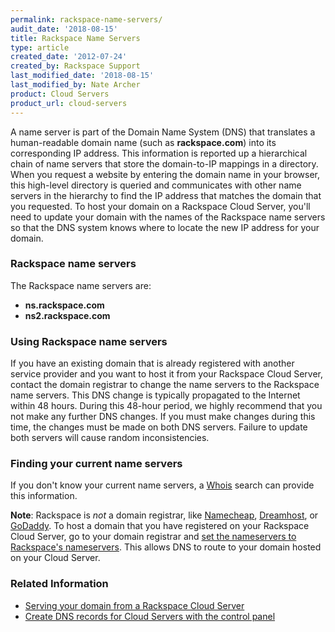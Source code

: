 ```yaml
---
permalink: rackspace-name-servers/
audit_date: '2018-08-15'
title: Rackspace Name Servers
type: article
created_date: '2012-07-24'
created_by: Rackspace Support
last_modified_date: '2018-08-15'
last_modified_by: Nate Archer
product: Cloud Servers
product_url: cloud-servers
---
```


A name server is part of the Domain Name System (DNS) that translates a
human-readable domain name (such as **rackspace.com**) into its
corresponding IP address. This information is reported up a hierarchical
chain of name servers that store the domain-to-IP mappings in a
directory. When you request a website by entering the domain name in
your browser, this high-level directory is queried and communicates with
other name servers in the hierarchy to find the IP address that matches
the domain that you requested. To host your domain on a Rackspace Cloud
Server, you'll need to update your domain with the names of the
Rackspace name servers so that the DNS system knows where to locate the
new IP address for your domain.

### Rackspace name servers

The Rackspace name servers are:

-   **ns.rackspace.com**
-   **ns2.rackspace.com**

### Using Rackspace name servers

If you have an existing domain that is already registered with another service provider and you want to host it from your Rackspace Cloud Server, contact the domain registrar to change the name servers to the Rackspace name servers. This DNS change is typically propagated to the Internet within 48 hours. During this 48-hour period, we highly recommend that you not make any further DNS changes. If you must make changes during this time, the changes must be made on both DNS servers. Failure to update both servers will cause random inconsistencies.

### Finding your current name servers

If you don't know your current name servers, a
[Whois](https://whois.domaintools.com/ "https://whois.domaintools.com")
search can provide this information.

**Note**: Rackspace is *not* a domain registrar, like [Namecheap](https://www.namecheap.com/), [Dreamhost](https://dreamhost.com/domains/),
or [GoDaddy](https://www.godaddy.com/). To host a domain that you have registered on your Rackspace
Cloud Server, go to your domain registrar and [set the nameservers to Rackspace's nameservers](/how-to/rackspace-cloud-essentials-transferring-your-domain-to-be-served-from-rackspace-cloud).
This allows DNS to route to your domain hosted on your Cloud Server.

### Related Information

-  [Serving your domain from a Rackspace Cloud Server](/how-to/serving-your-domain-from-a-rackspace-cloud-server "Serving Your Domain From a Rackspace Cloud Server")
-  [Create DNS records for Cloud Servers with the control panel](/how-to/create-dns-records-for-cloud-servers-with-the-control-panel "Create DNS Records for Cloud Servers with the Control Panel")
